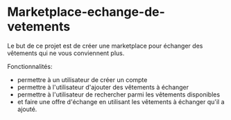 # Marketplace-echange-de-vetements
Le but de ce projet est de créer une marketplace pour échanger des vêtements qui ne vous conviennent plus.

Fonctionnalités:
- permettre à un utilisateur de créer un compte
- permettre à l'utilisateur d'ajouter des vêtements à échanger
- permettre à l'utilisateur de rechercher parmi les vêtements disponibles
- et faire une offre d'échange en utilisant les vêtements à échanger qu'il a ajouté.



